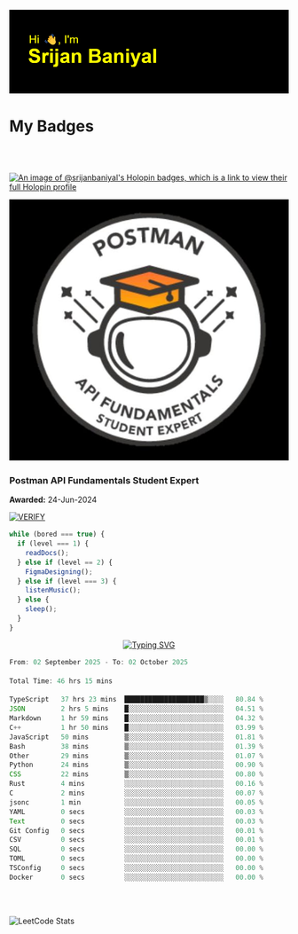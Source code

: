 ![Header](./header.png)

# My Badges

<Br />
<Br />

[![An image of @srijanbaniyal's Holopin badges, which is a link to view their full Holopin profile](https://holopin.me/srijanbaniyal)](https://holopin.io/@srijanbaniyal)

[![Postman API Fundamentals Student Expert](/Postman.jpeg)](https://api.badgr.io/public/assertions/r9BLLy0oTfKJBbkGuDI1zA)

### Postman API Fundamentals Student Expert

**Awarded:** 24-Jun-2024

[![VERIFY](https://img.shields.io/badge/VERIFY-blue)](https://badgecheck.io?url=https%3A%2F%2Fapi.badgr.io%2Fpublic%2Fassertions%2Fr9BLLy0oTfKJBbkGuDI1zA)

```javascript
while (bored === true) {
  if (level === 1) {
    readDocs();
  } else if (level == 2) {
    FigmaDesigning();
  } else if (level === 3) {
    listenMusic();
  } else {
    sleep();
  }
}
```

<p align="center">
  <a href="https://git.io/typing-svg"><img src="https://readme-typing-svg.demolab.com?font=Tilt+Prism&size=30&pause=1000&color=0FF75B&center=true&vCenter=true&width=800&height=80&lines=Time+spent+on+various+Programming+languages" alt="Typing SVG" /></a>
</p>

<!--START_SECTION:waka-->

```TypeScript
From: 02 September 2025 - To: 02 October 2025

Total Time: 46 hrs 15 mins

TypeScript   37 hrs 23 mins  ████████████████████▒░░░░   80.84 %
JSON         2 hrs 5 mins    █░░░░░░░░░░░░░░░░░░░░░░░░   04.51 %
Markdown     1 hr 59 mins    █░░░░░░░░░░░░░░░░░░░░░░░░   04.32 %
C++          1 hr 50 mins    █░░░░░░░░░░░░░░░░░░░░░░░░   03.99 %
JavaScript   50 mins         ▒░░░░░░░░░░░░░░░░░░░░░░░░   01.81 %
Bash         38 mins         ▒░░░░░░░░░░░░░░░░░░░░░░░░   01.39 %
Other        29 mins         ▒░░░░░░░░░░░░░░░░░░░░░░░░   01.07 %
Python       24 mins         ▒░░░░░░░░░░░░░░░░░░░░░░░░   00.90 %
CSS          22 mins         ▒░░░░░░░░░░░░░░░░░░░░░░░░   00.80 %
Rust         4 mins          ░░░░░░░░░░░░░░░░░░░░░░░░░   00.16 %
C            2 mins          ░░░░░░░░░░░░░░░░░░░░░░░░░   00.07 %
jsonc        1 min           ░░░░░░░░░░░░░░░░░░░░░░░░░   00.05 %
YAML         0 secs          ░░░░░░░░░░░░░░░░░░░░░░░░░   00.03 %
Text         0 secs          ░░░░░░░░░░░░░░░░░░░░░░░░░   00.03 %
Git Config   0 secs          ░░░░░░░░░░░░░░░░░░░░░░░░░   00.01 %
CSV          0 secs          ░░░░░░░░░░░░░░░░░░░░░░░░░   00.01 %
SQL          0 secs          ░░░░░░░░░░░░░░░░░░░░░░░░░   00.00 %
TOML         0 secs          ░░░░░░░░░░░░░░░░░░░░░░░░░   00.00 %
TSConfig     0 secs          ░░░░░░░░░░░░░░░░░░░░░░░░░   00.00 %
Docker       0 secs          ░░░░░░░░░░░░░░░░░░░░░░░░░   00.00 %
```

<!--END_SECTION:waka-->

<Br />
<Br />

![LeetCode Stats](https://leetcard.jacoblin.cool/Srijan-Baniyal?theme=dark&font=Rasa&ext=contest)
